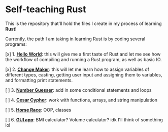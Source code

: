 # Self-teaching Rust

This is the repository that'll hold the files I create in my process of learning **Rust**!

Currently, the path I am taking in learning Rust is by coding several programs:

[x] 1. <u>**Hello World**</u>: this will give me a first taste of Rust and let me see how the workflow of compiling and running a Rust program, as well as basic IO.

[x] 2. <u>**Change Maker**</u>: this will let me learn how to assign variables of different types, casting, getting user input and assigning them to variables, and formatting print statements.

[ ] 3. <u>**Number Guesser**</u>: add in some conditional statements and loops

[ ] 4. <u>**Cesar Cypher**</u>: work with functions, arrays, and string manipulation

[ ] 5. <u>**Horse Race**</u>: OOP, classes

[ ] 6. <u>**GUI app**</u>: BMI calculator? Volume calculator? idk I'll think of something lol